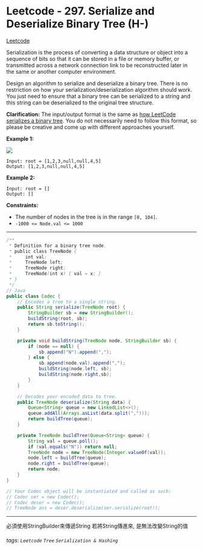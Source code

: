 # Leetcode - 297. Serialize and Deserialize Binary Tree (H-)

[Leetcode](https://leetcode.com/problems/serialize-and-deserialize-binary-tree/description/)

Serialization is the process of converting a data structure or object into a sequence of bits so that it can be stored in a file or memory buffer, or transmitted across a network connection link to be reconstructed later in the same or another computer environment.

Design an algorithm to serialize and deserialize a binary tree. There is no restriction on how your serialization/deserialization algorithm should work. You just need to ensure that a binary tree can be serialized to a string and this string can be deserialized to the original tree structure.

**Clarification:** The input/output format is the same as [how LeetCode serializes a binary tree](https://support.leetcode.com/hc/en-us/articles/360011883654-What-does-1-null-2-3-mean-in-binary-tree-representation-). You do not necessarily need to follow this format, so please be creative and come up with different approaches yourself.

**Example 1:**

![](https://assets.leetcode.com/uploads/2020/09/15/serdeser.jpg)
```
Input: root = [1,2,3,null,null,4,5]
Output: [1,2,3,null,null,4,5]
```
**Example 2:**
```
Input: root = []
Output: []
```
**Constraints:**

-   The number of nodes in the tree is in the range `[0, 104]`.
-   `-1000 <= Node.val <= 1000`

---
```java
/**
 * Definition for a binary tree node.
 * public class TreeNode {
 *     int val;
 *     TreeNode left;
 *     TreeNode right;
 *     TreeNode(int x) { val = x; }
 * }
 */
// Java
public class Codec {
    // Encodes a tree to a single string.
    public String serialize(TreeNode root) {
        StringBuilder sb = new StringBuilder();
        buildString(root, sb);
        return sb.toString();
    }

    private void buildString(TreeNode node, StringBuilder sb) {
        if (node == null) {
            sb.append("N").append(",");
        } else {
            sb.append(node.val).append(",");
            buildString(node.left, sb);
            buildString(node.right,sb);
        }
    }

    // Decodes your encoded data to tree.
    public TreeNode deserialize(String data) {
        Queue<String> queue = new LinkedList<>();
        queue.addAll(Arrays.asList(data.split(",")));
        return buildTree(queue);
    }

    private TreeNode buildTree(Queue<String> queue) {
        String val = queue.poll();
        if (val.equals("N")) return null;
        TreeNode node = new TreeNode(Integer.valueOf(val));
        node.left = buildTree(queue);
        node.right = buildTree(queue);
        return node;
    }
}

// Your Codec object will be instantiated and called as such:
// Codec ser = new Codec();
// Codec deser = new Codec();
// TreeNode ans = deser.deserialize(ser.serialize(root));
```

---

必須使用StringBuilder來傳遞String
若將String傳進來, 是無法改變String的值

###### tags: `Leetcode` `Tree` `Serialization & Hashing`

